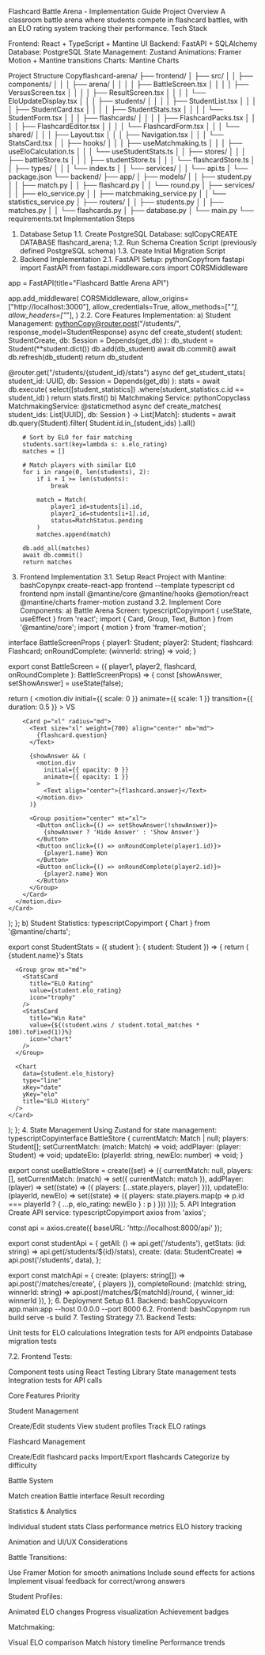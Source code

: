 Flashcard Battle Arena - Implementation Guide
Project Overview
A classroom battle arena where students compete in flashcard battles, with an ELO rating system tracking their performance.
Tech Stack

Frontend: React + TypeScript + Mantine UI
Backend: FastAPI + SQLAlchemy
Database: PostgreSQL
State Management: Zustand
Animations: Framer Motion + Mantine transitions
Charts: Mantine Charts

Project Structure
Copyflashcard-arena/
├── frontend/
│   ├── src/
│   │   ├── components/
│   │   │   ├── arena/
│   │   │   │   ├── BattleScreen.tsx
│   │   │   │   ├── VersusScreen.tsx
│   │   │   │   ├── ResultScreen.tsx
│   │   │   │   └── EloUpdateDisplay.tsx
│   │   │   ├── students/
│   │   │   │   ├── StudentList.tsx
│   │   │   │   ├── StudentCard.tsx
│   │   │   │   ├── StudentStats.tsx
│   │   │   │   └── StudentForm.tsx
│   │   │   ├── flashcards/
│   │   │   │   ├── FlashcardPacks.tsx
│   │   │   │   ├── FlashcardEditor.tsx
│   │   │   │   └── FlashcardForm.tsx
│   │   │   └── shared/
│   │   │       ├── Layout.tsx
│   │   │       ├── Navigation.tsx
│   │   │       └── StatsCard.tsx
│   │   ├── hooks/
│   │   │   ├── useMatchmaking.ts
│   │   │   ├── useEloCalculation.ts
│   │   │   └── useStudentStats.ts
│   │   ├── stores/
│   │   │   ├── battleStore.ts
│   │   │   ├── studentStore.ts
│   │   │   └── flashcardStore.ts
│   │   ├── types/
│   │   │   └── index.ts
│   │   └── services/
│   │       └── api.ts
│   └── package.json
└── backend/
    ├── app/
    │   ├── models/
    │   │   ├── student.py
    │   │   ├── match.py
    │   │   ├── flashcard.py
    │   │   └── round.py
    │   ├── services/
    │   │   ├── elo_service.py
    │   │   ├── matchmaking_service.py
    │   │   └── statistics_service.py
    │   ├── routers/
    │   │   ├── students.py
    │   │   ├── matches.py
    │   │   └── flashcards.py
    │   ├── database.py
    │   └── main.py
    └── requirements.txt
Implementation Steps
1. Database Setup
1.1. Create PostgreSQL Database:
sqlCopyCREATE DATABASE flashcard_arena;
1.2. Run Schema Creation Script (previously defined PostgreSQL schema)
1.3. Create Initial Migration Script
2. Backend Implementation
2.1. FastAPI Setup:
pythonCopyfrom fastapi import FastAPI
from fastapi.middleware.cors import CORSMiddleware

app = FastAPI(title="Flashcard Battle Arena API")

app.add_middleware(
    CORSMiddleware,
    allow_origins=["http://localhost:3000"],
    allow_credentials=True,
    allow_methods=["*"],
    allow_headers=["*"],
)
2.2. Core Features Implementation:
a) Student Management:
pythonCopy@router.post("/students/", response_model=StudentResponse)
async def create_student(
    student: StudentCreate,
    db: Session = Depends(get_db)
):
    db_student = Student(**student.dict())
    db.add(db_student)
    await db.commit()
    await db.refresh(db_student)
    return db_student

@router.get("/students/{student_id}/stats")
async def get_student_stats(
    student_id: UUID,
    db: Session = Depends(get_db)
):
    stats = await db.execute(
        select([student_statistics])
        .where(student_statistics.c.id == student_id)
    )
    return stats.first()
b) Matchmaking Service:
pythonCopyclass MatchmakingService:
    @staticmethod
    async def create_matches(
        student_ids: List[UUID],
        db: Session
    ) -> List[Match]:
        students = await db.query(Student).filter(
            Student.id.in_(student_ids)
        ).all()
        
        # Sort by ELO for fair matching
        students.sort(key=lambda s: s.elo_rating)
        matches = []
        
        # Match players with similar ELO
        for i in range(0, len(students), 2):
            if i + 1 >= len(students):
                break
                
            match = Match(
                player1_id=students[i].id,
                player2_id=students[i+1].id,
                status=MatchStatus.pending
            )
            matches.append(match)
            
        db.add_all(matches)
        await db.commit()
        return matches
3. Frontend Implementation
3.1. Setup React Project with Mantine:
bashCopynpx create-react-app frontend --template typescript
cd frontend
npm install @mantine/core @mantine/hooks @emotion/react @mantine/charts framer-motion zustand
3.2. Implement Core Components:
a) Battle Arena Screen:
typescriptCopyimport { useState, useEffect } from 'react';
import { Card, Group, Text, Button } from '@mantine/core';
import { motion } from 'framer-motion';

interface BattleScreenProps {
  player1: Student;
  player2: Student;
  flashcard: Flashcard;
  onRoundComplete: (winnerId: string) => void;
}

export const BattleScreen = ({
  player1,
  player2,
  flashcard,
  onRoundComplete
}: BattleScreenProps) => {
  const [showAnswer, setShowAnswer] = useState(false);

  return (
    <Card className="battle-arena">
      <motion.div
        initial={{ scale: 0 }}
        animate={{ scale: 1 }}
        transition={{ duration: 0.5 }}
      >
        <Group position="apart" mb="xl">
          <PlayerCard player={player1} />
          <Text size="xl" weight={700}>VS</Text>
          <PlayerCard player={player2} />
        </Group>

        <Card p="xl" radius="md">
          <Text size="xl" weight={700} align="center" mb="md">
            {flashcard.question}
          </Text>
          
          {showAnswer && (
            <motion.div
              initial={{ opacity: 0 }}
              animate={{ opacity: 1 }}
            >
              <Text align="center">{flashcard.answer}</Text>
            </motion.div>
          )}
          
          <Group position="center" mt="xl">
            <Button onClick={() => setShowAnswer(!showAnswer)}>
              {showAnswer ? 'Hide Answer' : 'Show Answer'}
            </Button>
            <Button onClick={() => onRoundComplete(player1.id)}>
              {player1.name} Won
            </Button>
            <Button onClick={() => onRoundComplete(player2.id)}>
              {player2.name} Won
            </Button>
          </Group>
        </Card>
      </motion.div>
    </Card>
  );
};
b) Student Statistics:
typescriptCopyimport { Chart } from '@mantine/charts';

export const StudentStats = ({ student }: { student: Student }) => {
  return (
    <Card>
      <Text size="xl" weight={700}>{student.name}'s Stats</Text>
      
      <Group grow mt="md">
        <StatsCard
          title="ELO Rating"
          value={student.elo_rating}
          icon="trophy"
        />
        <StatsCard
          title="Win Rate"
          value={${(student.wins / student.total_matches * 100).toFixed(1)}%}
          icon="chart"
        />
      </Group>
      
      <Chart
        data={student.elo_history}
        type="line"
        xKey="date"
        yKey="elo"
        title="ELO History"
      />
    </Card>
  );
};
4. State Management
Using Zustand for state management:
typescriptCopyinterface BattleStore {
  currentMatch: Match | null;
  players: Student[];
  setCurrentMatch: (match: Match) => void;
  addPlayer: (player: Student) => void;
  updateElo: (playerId: string, newElo: number) => void;
}

export const useBattleStore = create<BattleStore>((set) => ({
  currentMatch: null,
  players: [],
  setCurrentMatch: (match) => set({ currentMatch: match }),
  addPlayer: (player) => set((state) => ({ 
    players: [...state.players, player] 
  })),
  updateElo: (playerId, newElo) => set((state) => ({
    players: state.players.map(p => 
      p.id === playerId ? { ...p, elo_rating: newElo } : p
    )
  }))
}));
5. API Integration
Create API service:
typescriptCopyimport axios from 'axios';

const api = axios.create({
  baseURL: 'http://localhost:8000/api'
});

export const studentApi = {
  getAll: () => api.get('/students'),
  getStats: (id: string) => api.get(/students/${id}/stats),
  create: (data: StudentCreate) => api.post('/students', data),
};

export const matchApi = {
  create: (players: string[]) => api.post('/matches/create', { players }),
  completeRound: (matchId: string, winnerId: string) => 
    api.post(/matches/${matchId}/round, { winner_id: winnerId }),
};
6. Deployment Setup
6.1. Backend:
bashCopyuvicorn app.main:app --host 0.0.0.0 --port 8000
6.2. Frontend:
bashCopynpm run build
serve -s build
7. Testing Strategy
7.1. Backend Tests:

Unit tests for ELO calculations
Integration tests for API endpoints
Database migration tests

7.2. Frontend Tests:

Component tests using React Testing Library
State management tests
Integration tests for API calls

Core Features Priority

Student Management

Create/Edit students
View student profiles
Track ELO ratings


Flashcard Management

Create/Edit flashcard packs
Import/Export flashcards
Categorize by difficulty


Battle System

Match creation
Battle interface
Result recording


Statistics & Analytics

Individual student stats
Class performance metrics
ELO history tracking



Animation and UI/UX Considerations

Battle Transitions:


Use Framer Motion for smooth animations
Include sound effects for actions
Implement visual feedback for correct/wrong answers


Student Profiles:


Animated ELO changes
Progress visualization
Achievement badges


Matchmaking:


Visual ELO comparison
Match history timeline
Performance trends